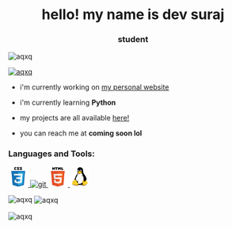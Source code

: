 <h1 align="center">hello! my name is dev suraj</h1>
<h3 align="center">student</h3>

<p align="left"> <img src="https://komarev.com/ghpvc/?username=aqxq&label=Profile%20views&color=0e75b6&style=flat" alt="aqxq" /> </p>

<p align="left"> <a href="https://github.com/ryo-ma/github-profile-trophy"><img src="https://github-profile-trophy.vercel.app/?username=aqxq" alt="aqxq" /></a> </p>

- i'm currently working on [my personal website](https://aqxq.github.io/)

- i'm currently learning **Python**

- my projects are all available [here!](https://github.com/aqxq?tab=repositories)

- you can reach me at **coming soon lol**

<h3 align="left">Languages and Tools:</h3>
<p align="left"> <a href="https://www.w3schools.com/css/" target="_blank" rel="noreferrer"> <img src="https://raw.githubusercontent.com/devicons/devicon/master/icons/css3/css3-original-wordmark.svg" alt="css3" width="40" height="40"/> </a> <a href="https://git-scm.com/" target="_blank" rel="noreferrer"> <img src="https://www.vectorlogo.zone/logos/git-scm/git-scm-icon.svg" alt="git" width="40" height="40"/> </a> <a href="https://www.w3.org/html/" target="_blank" rel="noreferrer"> <img src="https://raw.githubusercontent.com/devicons/devicon/master/icons/html5/html5-original-wordmark.svg" alt="html5" width="40" height="40"/> </a> <a href="https://www.linux.org/" target="_blank" rel="noreferrer"> <img src="https://raw.githubusercontent.com/devicons/devicon/master/icons/linux/linux-original.svg" alt="linux" width="40" height="40"/> </a> </p>

<p><img align="left" src="https://github-readme-stats.vercel.app/api/top-langs?username=aqxq&show_icons=true&locale=en&layout=compact" alt="aqxq" /></p>

<p>&nbsp;<img align="center" src="https://github-readme-stats.vercel.app/api?username=aqxq&show_icons=true&locale=en" alt="aqxq" /></p>

<p><img align="center" src="https://github-readme-streak-stats.herokuapp.com/?user=aqxq&" alt="aqxq" /></p>

